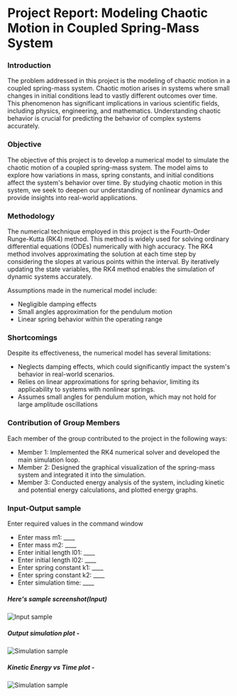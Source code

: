 # Project Report: Modeling Chaotic Motion in Coupled Spring-Mass System

### Introduction
The problem addressed in this project is the modeling of chaotic motion in a coupled spring-mass system. Chaotic motion arises in systems where small changes in initial conditions lead to vastly different outcomes over time. This phenomenon has significant implications in various scientific fields, including physics, engineering, and mathematics. Understanding chaotic behavior is crucial for predicting the behavior of complex systems accurately.

### Objective
The objective of this project is to develop a numerical model to simulate the chaotic motion of a coupled spring-mass system. The model aims to explore how variations in mass, spring constants, and initial conditions affect the system's behavior over time. By studying chaotic motion in this system, we seek to deepen our understanding of nonlinear dynamics and provide insights into real-world applications.

### Methodology
The numerical technique employed in this project is the Fourth-Order Runge-Kutta (RK4) method. This method is widely used for solving ordinary differential equations (ODEs) numerically with high accuracy. The RK4 method involves approximating the solution at each time step by considering the slopes at various points within the interval. By iteratively updating the state variables, the RK4 method enables the simulation of dynamic systems accurately.

Assumptions made in the numerical model include:
- Negligible damping effects
- Small angles approximation for the pendulum motion
- Linear spring behavior within the operating range

### Shortcomings
Despite its effectiveness, the numerical model has several limitations:
- Neglects damping effects, which could significantly impact the system's behavior in real-world scenarios.
- Relies on linear approximations for spring behavior, limiting its applicability to systems with nonlinear springs.
- Assumes small angles for pendulum motion, which may not hold for large amplitude oscillations

### Contribution of Group Members
Each member of the group contributed to the project in the following ways:
- Member 1: Implemented the RK4 numerical solver and developed the main simulation loop.
- Member 2: Designed the graphical visualization of the spring-mass system and integrated it into the simulation.
- Member 3: Conducted energy analysis of the system, including kinetic and potential energy calculations, and plotted energy graphs.

### Input-Output sample
Enter required values in the command window
- Enter mass m1: ____
- Enter mass m2: ____
- Enter initial length l01: ____
- Enter initial length l02: ____
- Enter spring constant k1: ____
- Enter spring constant k2: ____
- Enter simulation time: ____

##### Here's sample screenshot(Input)
![Input sample](https://buetedu-my.sharepoint.com/personal/2106145_eee_buet_ac_bd/Documents/Matlab%20Project/input.png)

##### Output simulation plot - 
![Simulation sample](https://buetedu-my.sharepoint.com/personal/2106145_eee_buet_ac_bd/Documents/Matlab%20Project/output.png)

##### Kinetic Energy vs Time plot -
![Simulation sample](https://buetedu-my.sharepoint.com/personal/2106145_eee_buet_ac_bd/Documents/Matlab%20Project/energy.png)
